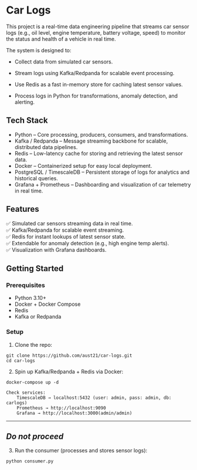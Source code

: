 # Car Logs
This project is a real-time data engineering pipeline that streams car sensor logs (e.g., oil level, engine temperature, battery voltage, speed) to monitor the status and health of a vehicle in real time.

The system is designed to:  
- Collect data from simulated car sensors.

- Stream logs using Kafka/Redpanda for scalable event processing.

- Use Redis as a fast in-memory store for caching latest sensor values.

- Process logs in Python for transformations, anomaly detection, and alerting.

## Tech Stack
- Python – Core processing, producers, consumers, and transformations.
- Kafka / Redpanda – Message streaming backbone for scalable, distributed data pipelines.
- Redis – Low-latency cache for storing and retrieving the latest sensor data.
- Docker – Containerized setup for easy local deployment.
- PostgreSQL / TimescaleDB – Persistent storage of logs for analytics and historical queries.
- Grafana + Prometheus – Dashboarding and visualization of car telemetry in real time.

## Features

✅ Simulated car sensors streaming data in real time.  
✅ Kafka/Redpanda for scalable event streaming.  
✅ Redis for instant lookups of latest sensor state.  
✅ Extendable for anomaly detection (e.g., high engine temp alerts).  
✅ Visualization with Grafana dashboards.


## Getting Started
### Prerequisites
- Python 3.10+
- Docker + Docker Compose
- Redis
- Kafka or Redpanda

### Setup
1. Clone the repo:
```commandline
git clone https://github.com/aust21/car-logs.git
cd car-logs
```
2. Spin up Kafka/Redpanda + Redis via Docker:
```commandline
docker-compose up -d
```
    Check services:  
        TimescaleDB → localhost:5432 (user: admin, pass: admin, db: carlogs)  
        Prometheus → http://localhost:9090  
        Grafana → http://localhost:3000(admin/admin)
 ---
## _Do not proceed_
3. Run the consumer (processes and stores sensor logs):
```commandline
python consumer.py
```